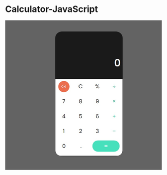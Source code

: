 # Calculator-JavaScript

![Calculator](https://github.com/oxica/Calculator-JavaScript/blob/main/calculator.jpg)